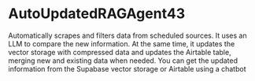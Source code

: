 # AutoUpdatedRAGAgent43
Automatically scrapes and filters data from scheduled sources. It uses an LLM to compare the new information. At the same time, it updates the vector storage with compressed data and updates the Airtable table, merging new and existing data when needed. You can get the updated information from the Supabase vector storage or Airtable using a chatbot
